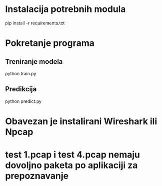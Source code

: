 # Instalacija potrebnih modula
pip install -r requirements.txt

# Pokretanje programa
## Treniranje modela
python train.py

## Predikcija
python predict.py

# Obavezan je instalirani Wireshark ili Npcap

# test 1.pcap i test 4.pcap nemaju dovoljno paketa po aplikaciji za prepoznavanje


